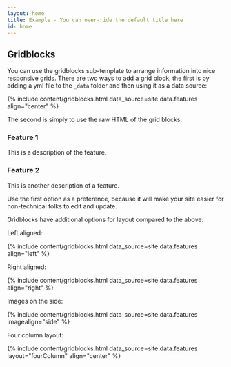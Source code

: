 ```yaml
---
layout: home
title: Example - You can over-ride the default title here
id: home
---
```


## Gridblocks 

You can use the gridblocks sub-template to arrange information into nice responsive grids. There are two ways to add a grid block, the first is by adding a yml file to the `_data` folder and then using it as a data source:

{% include content/gridblocks.html data_source=site.data.features align="center" %}

The second is simply to use the raw HTML of the grid blocks:

<div class="gridBlock">
  <div class="blockElement twoByGridBlock alignCenter">
    <div class="blockContent">
    <h3>Feature 1</h3>
    <p>This is a description of the feature.</p>
    </div>
  </div>

  <div class="blockElement twoByGridBlock alignCenter">
    <div class="blockContent">
    <h3>Feature 2</h3>
    <p>This is another description of a feature.</p>
    </div>
  </div>
</div>

Use the first option as a preference, because it will make your site easier for non-technical folks to edit and update.

Gridblocks have additional options for layout compared to the above:

Left aligned:

{% include content/gridblocks.html data_source=site.data.features align="left" %}

Right aligned: 

{% include content/gridblocks.html data_source=site.data.features align="right" %}

Images on the side: 

{% include content/gridblocks.html data_source=site.data.features imagealign="side" %}

Four column layout:

{% include content/gridblocks.html data_source=site.data.features layout="fourColumn" align="center" %}